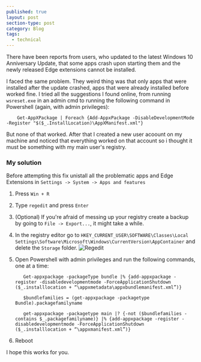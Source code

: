 ```yaml
---
published: true
layout: post
section-type: post
category: Blog
tags:
  - technical
---
```

There have been reports from users, who updated to the latest Windows 10 Anniversary Update, that some apps crash upon starting them and the newly released Edge extensions cannot be installed.

I faced the same problem. They weird thing was that only apps that were installed after the update crashed, apps that were already installed before worked fine.
I tried all the suggestions I found online, from running `wsreset.exe` in an admin cmd to running the following command in Powershell (again, with admin privileges):

        Get-AppXPackage | Foreach {Add-AppxPackage -DisableDevelopmentMode -Register "$($_.InstallLocation)\AppXManifest.xml"}

But none of that worked. After that I created a new user acoount on my machine and noticed that everything worked on that account so i thought it must be something with my main user's registry.

### My solution

Before attempting this fix unistall all the problematic apps and Edge Extensions in `Settings -> System -> Apps and features`

1. Press `Win + R`
2. Type `regedit` and press `Enter`
3. (Optional) If you're afraid of messing up your registry create a backup by going to `File -> Export...`, it might take a while.
4. In the registry editor go to `HKEY_CURRENT_USER\SOFTWARE\Classes\Local Settings\Software\Microsoft\Windows\CurrentVersion\AppContainer` and delete the `Storage` folder.
![Regedit](http://i.imgur.com/kQKoA4V.png)

5. Open Powershell with admin privileges and run the following commands, one at a time:

          Get-appxpackage -packageType bundle |% {add-appxpackage -register -disabledevelopmentmode -ForceApplicationShutdown ($_.installlocation + “\appxmetadata\appxbundlemanifest.xml”)}
          
          $bundlefamilies = (get-appxpackage -packagetype Bundle).packagefamilyname
          
          get-appxpackage -packagetype main |? {-not ($bundlefamilies -contains $_.packagefamilyname)} |% {add-appxpackage -register -disabledevelopmentmode -ForceApplicationShutdown ($_.installlocation + “\appxmanifest.xml”)}

6. Reboot

I hope this works for you.
